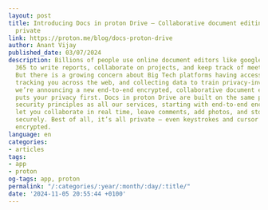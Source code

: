 ```yaml
---
layout: post
title: Introducing Docs in proton Drive – Collaborative document editing that’s actually
  private
link: https://proton.me/blog/docs-proton-drive
author: Anant Vijay
published_date: 03/07/2024
description: Billions of people use online document editors like google Docs or microsoft
  365 to write reports, collaborate on projects, and keep track of meeting notes.
  But there is a growing concern about Big Tech platforms having access to your content,
  tracking you across the web, and collecting data to train privacy-invading AI models.Today
  we’re announcing a new end-to-end encrypted, collaborative document editor that
  puts your privacy first. Docs in proton Drive are built on the same privacy and
  security principles as all our services, starting with end-to-end encryption. Docs
  let you collaborate in real time, leave comments, add photos, and store your files
  securely. Best of all, it’s all private — even keystrokes and cursor movements are
  encrypted.
language: en
categories:
- articles
tags:
- app
- proton
og-tags: app, proton
permalink: "/:categories/:year/:month/:day/:title/"
date: '2024-11-05 20:55:44 +0100'
---
```

